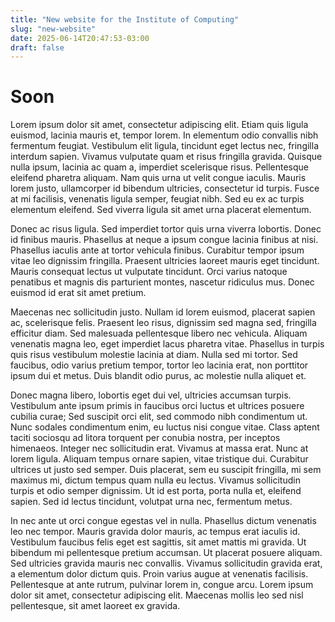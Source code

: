 ```yaml
---
title: "New website for the Institute of Computing"
slug: "new-website"
date: 2025-06-14T20:47:53-03:00
draft: false
---
```


# Soon

 Lorem ipsum dolor sit amet, consectetur adipiscing elit. Etiam quis ligula euismod, lacinia mauris et, tempor lorem. In elementum odio convallis nibh fermentum feugiat. Vestibulum elit ligula, tincidunt eget lectus nec, fringilla interdum sapien. Vivamus vulputate quam et risus fringilla gravida. Quisque nulla ipsum, lacinia ac quam a, imperdiet scelerisque risus. Pellentesque eleifend pharetra aliquam. Nam quis urna ut velit congue iaculis. Mauris lorem justo, ullamcorper id bibendum ultricies, consectetur id turpis. Fusce at mi facilisis, venenatis ligula semper, feugiat nibh. Sed eu ex ac turpis elementum eleifend. Sed viverra ligula sit amet urna placerat elementum.

Donec ac risus ligula. Sed imperdiet tortor quis urna viverra lobortis. Donec id finibus mauris. Phasellus at neque a ipsum congue lacinia finibus at nisi. Phasellus iaculis ante at tortor vehicula finibus. Curabitur tempor ipsum vitae leo dignissim fringilla. Praesent ultricies laoreet mauris eget tincidunt. Mauris consequat lectus ut vulputate tincidunt. Orci varius natoque penatibus et magnis dis parturient montes, nascetur ridiculus mus. Donec euismod id erat sit amet pretium.

Maecenas nec sollicitudin justo. Nullam id lorem euismod, placerat sapien ac, scelerisque felis. Praesent leo risus, dignissim sed magna sed, fringilla efficitur diam. Sed malesuada pellentesque libero nec vehicula. Aliquam venenatis magna leo, eget imperdiet lacus pharetra vitae. Phasellus in turpis quis risus vestibulum molestie lacinia at diam. Nulla sed mi tortor. Sed faucibus, odio varius pretium tempor, tortor leo lacinia erat, non porttitor ipsum dui et metus. Duis blandit odio purus, ac molestie nulla aliquet et.

Donec magna libero, lobortis eget dui vel, ultricies accumsan turpis. Vestibulum ante ipsum primis in faucibus orci luctus et ultrices posuere cubilia curae; Sed suscipit orci elit, sed commodo nibh condimentum ut. Nunc sodales condimentum enim, eu luctus nisi congue vitae. Class aptent taciti sociosqu ad litora torquent per conubia nostra, per inceptos himenaeos. Integer nec sollicitudin erat. Vivamus at massa erat. Nunc at lorem ligula. Aliquam tempus ornare sapien, vitae tristique dui. Curabitur ultrices ut justo sed semper. Duis placerat, sem eu suscipit fringilla, mi sem maximus mi, dictum tempus quam nulla eu lectus. Vivamus sollicitudin turpis et odio semper dignissim. Ut id est porta, porta nulla et, eleifend sapien. Sed id lectus tincidunt, volutpat urna nec, fermentum metus.

In nec ante ut orci congue egestas vel in nulla. Phasellus dictum venenatis leo nec tempor. Mauris gravida dolor mauris, ac tempus erat iaculis id. Vestibulum faucibus felis eget est sagittis, sit amet mattis mi gravida. Ut bibendum mi pellentesque pretium accumsan. Ut placerat posuere aliquam. Sed ultricies gravida mauris nec convallis. Vivamus sollicitudin gravida erat, a elementum dolor dictum quis. Proin varius augue at venenatis facilisis. Pellentesque at ante rutrum, pulvinar lorem in, congue arcu. Lorem ipsum dolor sit amet, consectetur adipiscing elit. Maecenas mollis leo sed nisl pellentesque, sit amet laoreet ex gravida. 

